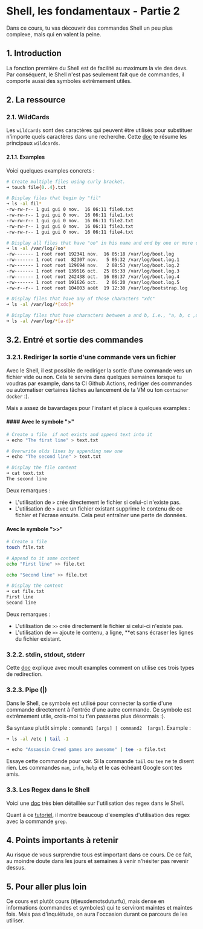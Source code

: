 # Shell, les fondamentaux - Partie 2
Dans ce cours, tu vas découvrir des commandes Shell un peu plus complexe, mais qui en valent la peine. 

## 1. Introduction
La fonction première du Shell est de facilité au maximum la vie des devs. Par conséquent, le Shell n'est pas seulement fait que de commandes, il comporte aussi des symboles extrêmement utiles.

## 2. La ressource

### 2.1. WildCards
Les `wildcards` sont des caractères qui peuvent être utilisés pour substituer n'importe quels caractères dans une recherche. 
Cette [doc](https://tldp.org/LDP/GNU-Linux-Tools-Summary/html/x11655.htm) te résume les principaux `wildcards`. 


#### 2.1.1. Examples
Voici quelques examples concrets :

```sh
# Create multiple files using curly bracket.
➜ touch file{0..4}.txt

# Display files that begin by "fil"
➜ ls -al fil*   
-rw-rw-r-- 1 gui gui 0 nov.  16 06:11 file0.txt
-rw-rw-r-- 1 gui gui 0 nov.  16 06:11 file1.txt
-rw-rw-r-- 1 gui gui 0 nov.  16 06:11 file2.txt
-rw-rw-r-- 1 gui gui 0 nov.  16 06:11 file3.txt
-rw-rw-r-- 1 gui gui 0 nov.  16 06:11 file4.txt
```

```sh
# Display all files that have "oo" in his name and end by one or more characters
➜ ls -al /var/log/?oo*
-rw------- 1 root root 192341 nov.  16 05:18 /var/log/boot.log
-rw------- 1 root root  82307 nov.   5 05:32 /var/log/boot.log.1
-rw------- 1 root root 129694 nov.   2 08:53 /var/log/boot.log.2
-rw------- 1 root root 139516 oct.  25 05:33 /var/log/boot.log.3
-rw------- 1 root root 242438 oct.  16 08:37 /var/log/boot.log.4
-rw------- 1 root root 191626 oct.   2 06:20 /var/log/boot.log.5
-rw-r--r-- 1 root root 104003 août  19 12:30 /var/log/bootstrap.log
```

```sh
# Display files that have any of those characters "xdc"
➜ ls -al /var/log/*[xdc]*

# Display files that have characters between a and b, i.e., "a, b, c ,d"
➜ ls -al /var/log/*[a-d]*
```


## 3.2. Entré et sortie des commandes
### 3.2.1. Rediriger la sortie d'une commande vers un fichier

Avec le Shell, il est possible de rediriger la sortie d'une commande vers un fichier vide ou non. 
Cela te servira dans quelques semaines lorsque tu voudras par example, dans ta CI Github Actions, rediriger des commandes ou automatiser certaines tâches au lancement de ta VM ou ton `container docker` :).

Mais a assez de bavardages pour l'instant et place à quelques examples :

#### #### Avec le symbole ">"
```sh
# Create a file  if not exists and append text into it
➜ echo "The first line" > text.txt

# Overwrite olds lines by appending new one
➜ echo "The second line" > text.txt

# Display the file content
➜ cat text.txt
The second line
 ```

Deux remarques : 
- L'utilisation de `>` crée directement le fichier si celui-ci n'existe pas.
- L'utilisation de `>` avec un fichier existant supprime le contenu de ce fichier et l'écrase ensuite. 
  Cela peut entraîner une perte de données.


#### Avec le symbole ">>"
```sh
# Create a file
touch file.txt

# Append to it some content
echo "First line" >> file.txt

echo "Second line" >> file.txt

# Display the content
➜ cat file.txt
First line
Second line
```

Deux remarques : 
- L'utilisation de `>>` crée directement le fichier si celui-ci n'existe pas.
- L'utilisation de `>>`  ajoute le contenu, a ligne, **et sans écraser les lignes du fichier existant.


### 3.2.2. stdin, stdout, stderr
Cette [doc](https://www.guru99.com/linux-redirection.html) explique avec moult examples 
comment on utilise ces trois types de redirection.

### 3.2.3. Pipe (|) 

Dans le Shell, ce symbole est utilisé pour connecter la sortie d'une commande directement à l'entrée d'une autre commande. 
Ce symbole est extrêmement utile, crois-moi tu t'en passeras plus désormais :).

Sa syntaxe plutôt simple : `command1 [args] | command2  [args]`. 
Example :

```sh
➜ ls -al /etc | tail -1

➜ echo "Assassin Creed games are awesome" | tee -a file.txt
```
Essaye cette commande pour voir. 
Si la commande `tail` ou `tee` ne te disent rien. 
Les commandes `man`, `info`, `help` et le cas échéant Google sont tes amis.

### 3.3. Les Regex dans le Shell

Voici une [doc](https://www.guru99.com/linux-regular-expressions.html) très bien détaillée sur l'utilisation des regex dans le Shell.

Quant à ce [tutoriel](https://www.cyberciti.biz/faq/grep-regular-expressions/), il montre beaucoup d'exemples d'utilisation des regex avec la commande `grep`.

## 4. Points importants à retenir
Au risque de vous surprendre tous est important dans ce cours. 
De ce fait, au moindre doute dans les jours et semaines à venir n'hésiter pas revenir dessus.

## 5. Pour aller plus loin
Ce cours est plutôt cours (#jeuxdemotsduturfu), mais dense en informations (commandes et symboles) qui te serviront maintes et maintes fois.
Mais pas d'inquiétude, on aura l'occasion durant ce parcours de les utiliser.